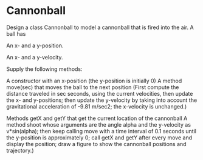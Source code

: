 # Cannonball
 
Design a class Cannonball to model a cannonball that is fired into the air. A ball has


An x- and a y-position.

An x- and a y-velocity.

Supply the following methods:

A constructor with an x-position (the y-position is initially 0)
A method move(sec) that moves the ball to the next position (First compute the distance traveled in sec seconds, using the current velocities, then update the x- and y-positions; then update the y-velocity by taking into account the gravitational acceleration of -9.81 m/sec2; the x-velocity is unchanged.)

Methods getX and getY that get the current location of the cannonball
A method shoot whose arguments are the angle alpha and the y-velocity as v*sin(alpha); then keep calling move with a time interval of 0.1 seconds until the y-position is approximately 0; call getX and getY after every move and display the position; draw a figure to show the cannonball positions and trajectory.)

